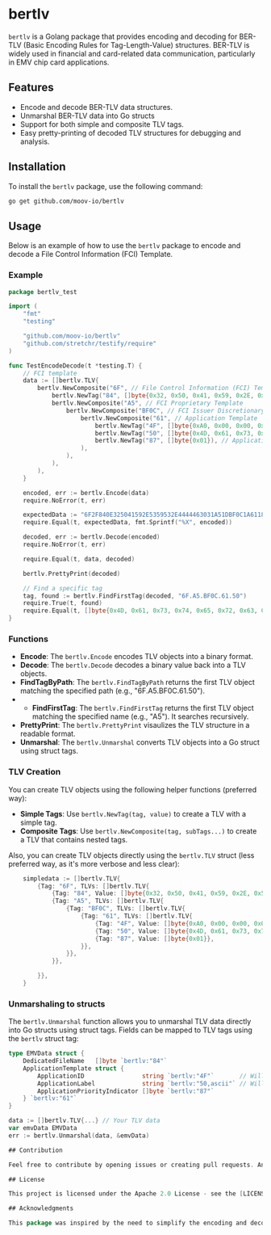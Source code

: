 # bertlv

`bertlv` is a Golang package that provides encoding and decoding for BER-TLV (Basic Encoding Rules for Tag-Length-Value) structures. BER-TLV is widely used in financial and card-related data communication, particularly in EMV chip card applications.

## Features

- Encode and decode BER-TLV data structures.
- Unmarshal BER-TLV data into Go structs
- Support for both simple and composite TLV tags.
- Easy pretty-printing of decoded TLV structures for debugging and analysis.

## Installation

To install the `bertlv` package, use the following command:

```sh
go get github.com/moov-io/bertlv
```

## Usage

Below is an example of how to use the `bertlv` package to encode and decode a File Control Information (FCI) Template.

### Example

```go
package bertlv_test

import (
    "fmt"
    "testing"

    "github.com/moov-io/bertlv"
    "github.com/stretchr/testify/require"
)

func TestEncodeDecode(t *testing.T) {
    // FCI template
    data := []bertlv.TLV{
        bertlv.NewComposite("6F", // File Control Information (FCI) Template
            bertlv.NewTag("84", []byte{0x32, 0x50, 0x41, 0x59, 0x2E, 0x53, 0x59, 0x53, 0x2E, 0x44, 0x44, 0x46, 0x30, 0x31}),
            bertlv.NewComposite("A5", // FCI Proprietary Template
                bertlv.NewComposite("BF0C", // FCI Issuer Discretionary Data
                    bertlv.NewComposite("61", // Application Template
                        bertlv.NewTag("4F", []byte{0xA0, 0x00, 0x00, 0x00, 0x04, 0x10, 0x10}),
                        bertlv.NewTag("50", []byte{0x4D, 0x61, 0x73, 0x74, 0x65, 0x72, 0x63, 0x61, 0x72, 0x64}),
                        bertlv.NewTag("87", []byte{0x01}), // Application Priority Indicator
                    ),
                ),
            ),
        ),
    }

    encoded, err := bertlv.Encode(data)
    require.NoError(t, err)

    expectedData := "6F2F840E325041592E5359532E4444463031A51DBF0C1A61184F07A0000000041010500A4D617374657263617264870101"
    require.Equal(t, expectedData, fmt.Sprintf("%X", encoded))

    decoded, err := bertlv.Decode(encoded)
    require.NoError(t, err)

    require.Equal(t, data, decoded)

    bertlv.PrettyPrint(decoded)

    // Find a specific tag
    tag, found := bertlv.FindFirstTag(decoded, "6F.A5.BF0C.61.50")
    require.True(t, found)
    require.Equal(t, []byte{0x4D, 0x61, 0x73, 0x74, 0x65, 0x72, 0x63, 0x61, 0x72, 0x64}, tag.Value)
}
```

### Functions
- **Encode**: The `bertlv.Encode` encodes TLV objects into a binary format.
- **Decode**: The `bertlv.Decode` decodes a binary value back into a TLV objects.
- **FindTagByPath**: The `bertlv.FindTagByPath` returns the first TLV object matching the specified path (e.g., "6F.A5.BF0C.61.50").
- - **FindFirstTag**: The `bertlv.FindFirstTag` returns the first TLV object matching the specified name (e.g., "A5"). It searches recursively.
- **PrettyPrint**: The `bertlv.PrettyPrint` visaulizes the TLV structure in a readable format.
- **Unmarshal**: The `bertlv.Unmarshal` converts TLV objects into a Go struct using struct tags.

### TLV Creation
You can create TLV objects using the following helper functions (preferred way):
- **Simple Tags**: Use `bertlv.NewTag(tag, value)` to create a TLV with a simple tag.
- **Composite Tags**: Use `bertlv.NewComposite(tag, subTags...)` to create a TLV that contains nested tags.

Also, you can create TLV objects directly using the `bertlv.TLV` struct (less preferred way, as it's more verbose and less clear):

```go
	simpledata := []bertlv.TLV{
		{Tag: "6F", TLVs: []bertlv.TLV{
			{Tag: "84", Value: []byte{0x32, 0x50, 0x41, 0x59, 0x2E, 0x53, 0x59, 0x53, 0x2E, 0x44, 0x44, 0x46, 0x30, 0x31}},
			{Tag: "A5", TLVs: []bertlv.TLV{
				{Tag: "BF0C", TLVs: []bertlv.TLV{
					{Tag: "61", TLVs: []bertlv.TLV{
						{Tag: "4F", Value: []byte{0xA0, 0x00, 0x00, 0x00, 0x04, 0x10, 0x10}},
						{Tag: "50", Value: []byte{0x4D, 0x61, 0x73, 0x74, 0x65, 0x72, 0x63, 0x61, 0x72, 0x64}},
						{Tag: "87", Value: []byte{0x01}},
					}},
				}},
			}},

		}},
	}
```

### Unmarshaling to structs

The `bertlv.Unmarshal` function allows you to unmarshal TLV data directly into Go structs using struct tags. Fields can be mapped to TLV tags using the `bertlv` struct tag:

```go
type EMVData struct {
    DedicatedFileName   []byte `bertlv:"84"`
    ApplicationTemplate struct {
        ApplicationID                string `bertlv:"4F"`       // Will be converted to HEX string
        ApplicationLabel             string `bertlv:"50,ascii"` // Will be converted to ASCII string
        ApplicationPriorityIndicator []byte `bertlv:"87"`
    } `bertlv:"61"`
}

data := []bertlv.TLV{...} // Your TLV data
var emvData EMVData
err := bertlv.Unmarshal(data, &emvData)

## Contribution

Feel free to contribute by opening issues or creating pull requests. Any contributions, such as adding new features or improving the documentation, are welcome.

## License

This project is licensed under the Apache 2.0 License - see the [LICENSE](LICENSE) file for details.

## Acknowledgments

This package was inspired by the need to simplify the encoding and decoding of BER-TLV structures commonly used in the financial and card payment industries.
